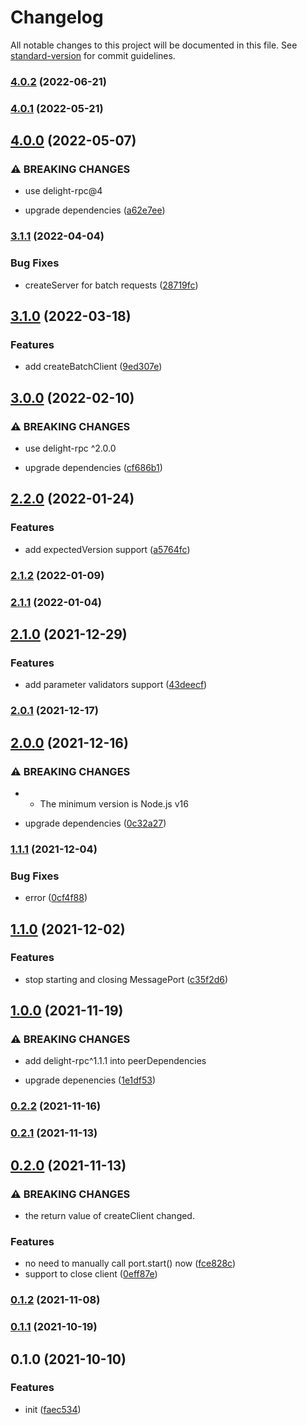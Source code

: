 # Changelog

All notable changes to this project will be documented in this file. See [standard-version](https://github.com/conventional-changelog/standard-version) for commit guidelines.

### [4.0.2](https://github.com/delight-rpc/worker-threads/compare/v4.0.1...v4.0.2) (2022-06-21)

### [4.0.1](https://github.com/delight-rpc/worker-threads/compare/v4.0.0...v4.0.1) (2022-05-21)

## [4.0.0](https://github.com/delight-rpc/worker-threads/compare/v3.1.1...v4.0.0) (2022-05-07)


### ⚠ BREAKING CHANGES

* use delight-rpc@4

* upgrade dependencies ([a62e7ee](https://github.com/delight-rpc/worker-threads/commit/a62e7eec5c55562714fa36fb90e3c31bfbd1a9d8))

### [3.1.1](https://github.com/delight-rpc/worker-threads/compare/v3.1.0...v3.1.1) (2022-04-04)


### Bug Fixes

* createServer for batch requests ([28719fc](https://github.com/delight-rpc/worker-threads/commit/28719fc3277f7e319602e8ef58edb262cd133b47))

## [3.1.0](https://github.com/delight-rpc/worker-threads/compare/v3.0.0...v3.1.0) (2022-03-18)


### Features

* add createBatchClient ([9ed307e](https://github.com/delight-rpc/worker-threads/commit/9ed307e46217836cdacf31e588303c5038f63759))

## [3.0.0](https://github.com/delight-rpc/worker-threads/compare/v2.2.0...v3.0.0) (2022-02-10)


### ⚠ BREAKING CHANGES

* use delight-rpc ^2.0.0

* upgrade dependencies ([cf686b1](https://github.com/delight-rpc/worker-threads/commit/cf686b151a9ad16d4da2b4f6f1f5916cc0760d1f))

## [2.2.0](https://github.com/delight-rpc/worker-threads/compare/v2.1.2...v2.2.0) (2022-01-24)


### Features

* add expectedVersion support ([a5764fc](https://github.com/delight-rpc/worker-threads/commit/a5764fcc54c359ba33695762d54fa84e5d98967e))

### [2.1.2](https://github.com/delight-rpc/worker-threads/compare/v2.1.1...v2.1.2) (2022-01-09)

### [2.1.1](https://github.com/delight-rpc/worker-threads/compare/v2.1.0...v2.1.1) (2022-01-04)

## [2.1.0](https://github.com/delight-rpc/worker-threads/compare/v2.0.1...v2.1.0) (2021-12-29)


### Features

* add parameter validators support ([43deecf](https://github.com/delight-rpc/worker-threads/commit/43deecff6960e65a910b32e8e4b108e2ee5f2e4d))

### [2.0.1](https://github.com/delight-rpc/worker-threads/compare/v2.0.0...v2.0.1) (2021-12-17)

## [2.0.0](https://github.com/delight-rpc/worker-threads/compare/v1.1.1...v2.0.0) (2021-12-16)


### ⚠ BREAKING CHANGES

* - The minimum version is Node.js v16

* upgrade dependencies ([0c32a27](https://github.com/delight-rpc/worker-threads/commit/0c32a27d8c3caa385cc5b1e571a75ecfcdfbe95b))

### [1.1.1](https://github.com/delight-rpc/worker-threads/compare/v1.1.0...v1.1.1) (2021-12-04)


### Bug Fixes

* error ([0cf4f88](https://github.com/delight-rpc/worker-threads/commit/0cf4f88ac1036bb532dfb783e89f70cb571097ce))

## [1.1.0](https://github.com/delight-rpc/worker-threads/compare/v1.0.0...v1.1.0) (2021-12-02)


### Features

* stop starting and closing MessagePort ([c35f2d6](https://github.com/delight-rpc/worker-threads/commit/c35f2d667cc3ae3c1e6610cde35b8dc3273c0d3b))

## [1.0.0](https://github.com/delight-rpc/worker-threads/compare/v0.2.2...v1.0.0) (2021-11-19)


### ⚠ BREAKING CHANGES

* add delight-rpc^1.1.1 into peerDependencies

* upgrade depenencies ([1e1df53](https://github.com/delight-rpc/worker-threads/commit/1e1df53a28327c867b9fd5c1036f3eba0b521db4))

### [0.2.2](https://github.com/delight-rpc/worker-threads/compare/v0.2.1...v0.2.2) (2021-11-16)

### [0.2.1](https://github.com/delight-rpc/worker-threads/compare/v0.2.0...v0.2.1) (2021-11-13)

## [0.2.0](https://github.com/delight-rpc/worker-threads/compare/v0.1.2...v0.2.0) (2021-11-13)


### ⚠ BREAKING CHANGES

* the return value of createClient changed.

### Features

* no need to manually call port.start() now ([fce828c](https://github.com/delight-rpc/worker-threads/commit/fce828ce3a6e5830a781319ed0d7c944f80801f2))
* support to close client ([0eff87e](https://github.com/delight-rpc/worker-threads/commit/0eff87e5f0ec4135fe77fff3742c5f8c6d770b82))

### [0.1.2](https://github.com/delight-rpc/worker-threads/compare/v0.1.1...v0.1.2) (2021-11-08)

### [0.1.1](https://github.com/delight-rpc/worker-threads/compare/v0.1.0...v0.1.1) (2021-10-19)

## 0.1.0 (2021-10-10)


### Features

* init ([faec534](https://github.com/delight-rpc/worker-threads/commit/faec53467ac0d43c1ee9fdbb7d746128c459b6ca))
